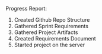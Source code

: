 Progress Report:
  1) Created Github Repo Structure
  2) Gathered Sprint Requirements
  3) Gathered Project Artifacts
  4) Created Requirements Document
  5) Started project on the server
